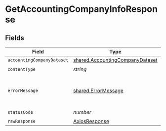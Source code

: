 # GetAccountingCompanyInfoResponse


## Fields

| Field                                                                              | Type                                                                               | Required                                                                           | Description                                                                        |
| ---------------------------------------------------------------------------------- | ---------------------------------------------------------------------------------- | ---------------------------------------------------------------------------------- | ---------------------------------------------------------------------------------- |
| `accountingCompanyDataset`                                                         | [shared.AccountingCompanyDataset](../../models/shared/accountingcompanydataset.md) | :heavy_minus_sign:                                                                 | Success                                                                            |
| `contentType`                                                                      | *string*                                                                           | :heavy_check_mark:                                                                 | N/A                                                                                |
| `errorMessage`                                                                     | [shared.ErrorMessage](../../models/shared/errormessage.md)                         | :heavy_minus_sign:                                                                 | Your API request was not properly authorized.                                      |
| `statusCode`                                                                       | *number*                                                                           | :heavy_check_mark:                                                                 | N/A                                                                                |
| `rawResponse`                                                                      | [AxiosResponse](https://axios-http.com/docs/res_schema)                            | :heavy_minus_sign:                                                                 | N/A                                                                                |